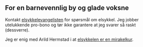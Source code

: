 ## For en barnevennlig by og glade voksne

Kontakt [elsykkelevangelisten](elsykkelevangelisten@gmail.com) for spørsmål om elsykkel. Jeg jobber utelukkende pro-bono og tør ikke garantere at jeg svarer så raskt (dessverre).

Jeg er enig med Arild Hermstad i at [elsykkelen er en mirakelkur](https://vartoslo.no/arild-hermstad-baerekraftig-forbruk-elsykkel/sykkelen-kan-bli-en-mirakelkur-for-oslo/379934).
